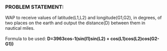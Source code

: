 ### PROBLEM STATEMENT:

WAP to receive values of latitude(L1,L2) and longitude(G1,G2), in degrees, of two places on the earth and output the distance(D) between them in nautical miles.
<br><br>Formula to  be used: **D=3963cos-1(sin(l1)sin(L2) + cos(L1)cos(L2)cos(G2-G1))**

